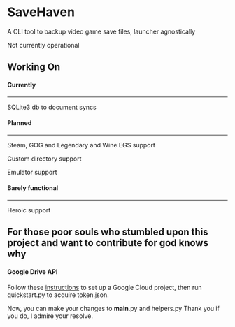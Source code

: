 # SaveHaven
A CLI tool to backup video game save files, launcher agnostically

Not currently operational

## Working On

#### Currently
--------------
SQLite3 db to document syncs

#### Planned
------------
Steam, GOG and Legendary and Wine EGS support

Custom directory support

Emulator support

#### Barely functional
----------------------
Heroic support

## For those poor souls who stumbled upon this project and want to contribute for god knows why

#### Google Drive API
Follow these [instructions](https://developers.google.com/drive/api/quickstart/python) to set up a Google Cloud project, then run quickstart.py to acquire token.json.

Now, you can make your changes to __main__.py and helpers.py
Thank you if you do, I admire your resolve.
